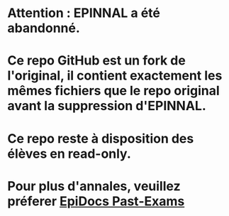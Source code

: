 # **Attention : EPINNAL a été abandonné.**
# **Ce repo GitHub est un fork de l'original, il contient exactement les mêmes fichiers que le repo original avant la suppression d'EPINNAL.**
# **Ce repo reste à disposition des élèves en read-only.**
# **Pour plus d'annales, veuillez préferer [EpiDocs Past-Exams](https://past-exams.epidocs.eu/)**
